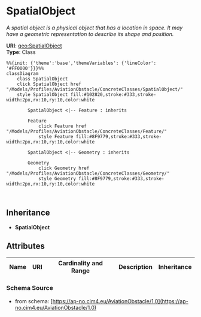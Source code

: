 # SpatialObject

_A spatial object is a physical object that has a location in space. It may have a geometric representation to describe its shape and position._

**URI**: [geo:SpatialObject](http://www.opengis.net/ont/geosparql#SpatialObject)<br />
**Type**: Class

```mermaid
%%{init: {'theme':'base','themeVariables': {'lineColor': '#FF0000'}}}%%
classDiagram
    class SpatialObject
    click SpatialObject href "/Models/Profiles/AviationObstacle/ConcreteClasses/SpatialObject/"
    style SpatialObject fill:#102820,stroke:#333,stroke-width:2px,rx:10,ry:10,color:white

        SpatialObject <|-- Feature : inherits

        Feature
            click Feature href "/Models/Profiles/AviationObstacle/ConcreteClasses/Feature/"
            style Feature fill:#8F9779,stroke:#333,stroke-width:2px,rx:10,ry:10,color:white

        SpatialObject <|-- Geometry : inherits

        Geometry
            click Geometry href "/Models/Profiles/AviationObstacle/ConcreteClasses/Geometry/"
            style Geometry fill:#8F9779,stroke:#333,stroke-width:2px,rx:10,ry:10,color:white



```

## Inheritance
* **SpatialObject**

## Attributes
| Name | URI | Cardinality and Range | Description | Inheritance |
| ---  | --- | --- | --- | --- |

### Schema Source
* from schema: [https://ap-no.cim4.eu/AviationObstacle/1.0](https://ap-no.cim4.eu/AviationObstacle/1.0)
